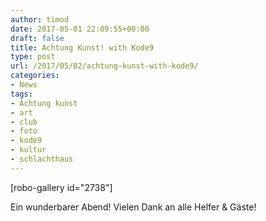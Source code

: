 ```yaml
---
author: timod
date: 2017-05-01 22:09:55+00:00
draft: false
title: Achtung Kunst! with Kode9
type: post
url: /2017/05/02/achtung-kunst-with-kode9/
categories:
- News
tags:
- Achtung kunst
- art
- club
- foto
- kode9
- kultur
- schlachthaus
---
```


[robo-gallery id="2738"]

Ein wunderbarer Abend! Vielen Dank an alle Helfer & Gäste!
